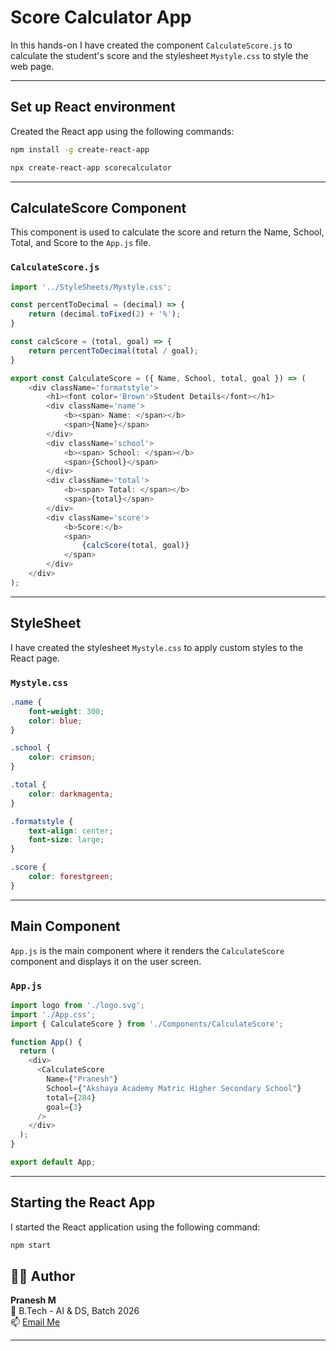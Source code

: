 # Score Calculator App

In this hands-on I have created the component ```CalculateScore.js``` to calculate the student's score and the stylesheet ```Mystyle.css``` to style the web page.

---

## Set up React environment

Created the React app using the following commands:

```bash
npm install -g create-react-app

npx create-react-app scorecalculator
```

---

## CalculateScore Component

This component is used to calculate the score and return the Name, School, Total, and Score to the ```App.js``` file.

### `CalculateScore.js`

```js
import '../StyleSheets/Mystyle.css';

const percentToDecimal = (decimal) => {
    return (decimal.toFixed(2) + '%');
}

const calcScore = (total, goal) => {
    return percentToDecimal(total / goal);
}

export const CalculateScore = ({ Name, School, total, goal }) => (
    <div className='formatstyle'>
        <h1><font color='Brown'>Student Details</font></h1>
        <div className='name'>
            <b><span> Name: </span></b>
            <span>{Name}</span>
        </div>
        <div className='school'>
            <b><span> School: </span></b>
            <span>{School}</span>
        </div>
        <div className='total'>
            <b><span> Total: </span></b>
            <span>{total}</span>
        </div>
        <div className='score'>
            <b>Score:</b>
            <span>
                {calcScore(total, goal)}
            </span>
        </div>
    </div>
);
```

---

## StyleSheet

I have created the stylesheet ```Mystyle.css``` to apply custom styles to the React page.

### `Mystyle.css`

```css
.name {
    font-weight: 300;
    color: blue;
}

.school {
    color: crimson;
}

.total {
    color: darkmagenta;
}

.formatstyle {
    text-align: center;
    font-size: large;
}

.score {
    color: forestgreen;
}
```

---

## Main Component

`App.js` is the main component where it renders the `CalculateScore` component and displays it on the user screen.

### `App.js`

```js
import logo from './logo.svg';
import './App.css';
import { CalculateScore } from './Components/CalculateScore';

function App() {
  return (
    <div>
      <CalculateScore
        Name={"Pranesh"}
        School={"Akshaya Academy Matric Higher Secondary School"}
        total={284}
        goal={3}
      />
    </div>
  );
}

export default App;
```

---

## Starting the React App

I started the React application using the following command:

```bash
npm start
```
## 🧑‍💻 Author

**Pranesh M**  
🚀 B.Tech - AI & DS, Batch 2026  
📫 [Email Me](mailto:m.pranesh15112004@gmail.com)

---